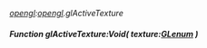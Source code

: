 _[opengl](../../modules/opengl/opengl-module.md):[opengl](../../modules/opengl/opengl-module.md).glActiveTexture_
##### Function glActiveTexture:Void( texture:[GLenum](../../modules/opengl/opengl-glenum.md) )
